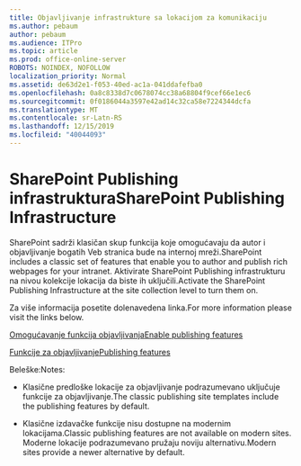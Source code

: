 ```yaml
---
title: Objavljivanje infrastrukture sa lokacijom za komunikaciju
ms.author: pebaum
author: pebaum
ms.audience: ITPro
ms.topic: article
ms.prod: office-online-server
ROBOTS: NOINDEX, NOFOLLOW
localization_priority: Normal
ms.assetid: de63d2e1-f053-40ed-ac1a-041ddafefba0
ms.openlocfilehash: 0a8c8338d7c0678074cc38a68804f9cef66e1ec6
ms.sourcegitcommit: 0f0186044a3597e42ad14c32ca58e7224344dcfa
ms.translationtype: MT
ms.contentlocale: sr-Latn-RS
ms.lasthandoff: 12/15/2019
ms.locfileid: "40044093"
---
```

# <a name="sharepoint-publishing-infrastructure"></a><span data-ttu-id="1871d-102">SharePoint Publishing infrastruktura</span><span class="sxs-lookup"><span data-stu-id="1871d-102">SharePoint Publishing Infrastructure</span></span>


<span data-ttu-id="1871d-103">SharePoint sadrži klasičan skup funkcija koje omogućavaju da autor i objavljivanje bogatih Veb stranica bude na internoj mreži.</span><span class="sxs-lookup"><span data-stu-id="1871d-103">SharePoint includes a classic set of features that enable you to author and publish rich webpages for your intranet.</span></span> <span data-ttu-id="1871d-104">Aktivirate SharePoint Publishing infrastrukturu na nivou kolekcije lokacija da biste ih uključili.</span><span class="sxs-lookup"><span data-stu-id="1871d-104">Activate the SharePoint Publishing Infrastructure at the site collection level to turn them on.</span></span>

<span data-ttu-id="1871d-105">Za više informacija posetite dolenavedena linka.</span><span class="sxs-lookup"><span data-stu-id="1871d-105">For more information please visit the links below.</span></span>

[<span data-ttu-id="1871d-106">Omogućavanje funkcija objavljivanja</span><span class="sxs-lookup"><span data-stu-id="1871d-106">Enable publishing features</span></span>](https://support.office.com/article/Enable-publishing-features-479677A6-8B33-4AC7-907D-071C1C7E4518)

[<span data-ttu-id="1871d-107">Funkcije za objavljivanje</span><span class="sxs-lookup"><span data-stu-id="1871d-107">Publishing features</span></span>](https://support.office.com/article/Features-enabled-in-a-SharePoint-Online-publishing-site-3AB3810C-3C2C-4361-9D0E-0CBE666EA0B0?wt.mc_id=O365_Portal_MMaven#__toc336865553)

<span data-ttu-id="1871d-108">Beleške:</span><span class="sxs-lookup"><span data-stu-id="1871d-108">Notes:</span></span>

- <span data-ttu-id="1871d-109">Klasične predloške lokacije za objavljivanje podrazumevano uključuje funkcije za objavljivanje.</span><span class="sxs-lookup"><span data-stu-id="1871d-109">The classic publishing site templates include the publishing features by default.</span></span>

- <span data-ttu-id="1871d-110">Klasične izdavačke funkcije nisu dostupne na modernim lokacijama.</span><span class="sxs-lookup"><span data-stu-id="1871d-110">Classic publishing features are not available on modern sites.</span></span> <span data-ttu-id="1871d-111">Moderne lokacije podrazumevano pružaju noviju alternativu.</span><span class="sxs-lookup"><span data-stu-id="1871d-111">Modern sites provide a newer alternative by default.</span></span>

